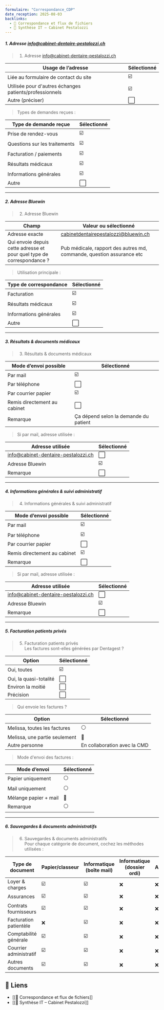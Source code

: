 ```yaml
---
formulaire: "Correspondance_CDP"
date_reception: 2025-08-03
backlinks:
  - 📁 Correspondance et flux de fichiers
  - 🧭 Synthèse IT – Cabinet Pestalozzi
---
```



##### 1. Adresse info@cabinet-dentaire-pestalozzi.ch

> 1. Adresse info@cabinet-dentaire-pestalozzi.ch

| Usage de l’adresse | Sélectionné |
|----------------------------------------------|-------------|
| Liée au formulaire de contact du site        | ☑️ |
| Utilisée pour d'autres échanges patients/professionnels | ☑️ |
| Autre (préciser)                             | ⬜ |

> Types de demandes reçues :

| Type de demande reçue           | Sélectionné |
|---------------------------------|-------------|
| Prise de rendez-vous            | ☑️ |
| Questions sur les traitements   | ☑️ |
| Facturation / paiements         | ☑️ |
| Résultats médicaux              | ☑️ |
| Informations générales          | ☑️ |
| Autre                           | ⬜ |

---

##### 2. Adresse Bluewin

> 2. Adresse Bluewin

| Champ                             | Valeur ou sélectionné |
|-----------------------------------|----------------------|
| Adresse exacte                    | cabinetdentairepestalozzi@bluewin.ch |
| Qui envoie depuis cette adresse et pour quel type de correspondance ? | Pub médicale, rapport des autres md, commande, question assurance etc |

> Utilisation principale :

| Type de correspondance   | Sélectionné |
|-------------------------|-------------|
| Facturation             | ☑️ |
| Résultats médicaux      | ☑️ |
| Informations générales  | ☑️ |
| Autre                   | ⬜ |

---

##### 3. Résultats & documents médicaux

> 3. Résultats & documents médicaux

| Mode d’envoi possible    | Sélectionné |
|-------------------------|-------------|
| Par mail                | ☑️ |
| Par téléphone           | ⬜ |
| Par courrier papier     | ☑️ |
| Remis directement au cabinet | ⬜ |
| Remarque                | Ça dépend selon la demande du patient |

> Si par mail, adresse utilisée :

| Adresse utilisée                | Sélectionné |
|---------------------------------|-------------|
| info@cabinet-dentaire-pestalozzi.ch | ⬜ |
| Adresse Bluewin                 | ☑️ |
| Remarque                        | ⬜ |

---

##### 4. Informations générales & suivi administratif

> 4. Informations générales & suivi administratif

| Mode d’envoi possible    | Sélectionné |
|-------------------------|-------------|
| Par mail                | ☑️ |
| Par téléphone           | ☑️ |
| Par courrier papier     | ⬜ |
| Remis directement au cabinet | ☑️ |
| Remarque                | ⬜ |

> Si par mail, adresse utilisée :

| Adresse utilisée                | Sélectionné |
|---------------------------------|-------------|
| info@cabinet-dentaire-pestalozzi.ch | ⬜ |
| Adresse Bluewin                 | ☑️ |
| Remarque                        | ⬜ |

---

##### 5. Facturation patients privés

> 5. Facturation patients privés  
> Les factures sont-elles générées par Dentagest ?

| Option              | Sélectionné |
|---------------------|-------------|
| Oui, toutes         | ☑️ |
| Oui, la quasi-totalité | ⬜ |
| Environ la moitié   | ⬜ |
| Précision           | ⬜ |

> Qui envoie les factures ?

| Option                              | Sélectionné |
|--------------------------------------|-------------|
| Melissa, toutes les factures         | ⚪ |
| Melissa, une partie seulement        | 🔘 |
| Autre personne                      | En collaboration avec la CMD |

> Mode d'envoi des factures :

| Mode d’envoi           | Sélectionné |
|------------------------|-------------|
| Papier uniquement      | ⚪ |
| Mail uniquement        | ⚪ |
| Mélange papier + mail  | 🔘 |
| Remarque               | ⚪ |

---

##### 6. Sauvegardes & documents administratifs

> 6. Sauvegardes & documents administratifs  
> Pour chaque catégorie de document, cochez les méthodes utilisées :

| Type de document       | Papier/classeur | Informatique (boîte mail) | Informatique (dossier ordi) | Autre |
| ---------------------- | --------------- | ------------------------- | --------------------------- | ----- |
| Loyer & charges        | ☑️               | ☑️                         | ❌                           | ❌     |
| Assurances             | ☑️               | ☑️                         | ❌                           | ❌     |
| Contrats fournisseurs  | ☑️               | ☑️                         | ❌                           | ❌     |
| Facturation patientèle | ❌               | ☑️                         | ❌                           | ❌     |
| Comptabilité générale  | ☑️               | ☑️                         | ❌                           | ❌     |
| Courrier administratif | ☑️               | ☑️                         | ❌                           | ❌     |
| Autres documents       | ☑️               | ☑️                         | ❌                           | ❌     |

## 🔗 Liens
- [[📁 Correspondance et flux de fichiers]]
- [[🧭 Synthèse IT – Cabinet Pestalozzi]]
